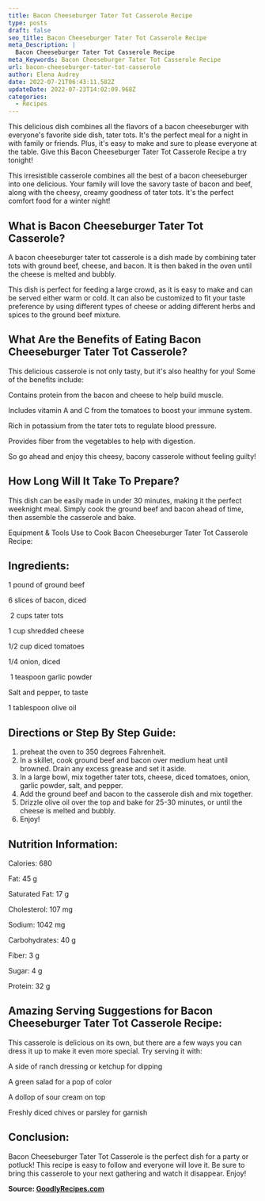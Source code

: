 ```yaml
---
title: Bacon Cheeseburger Tater Tot Casserole Recipe
type: posts
draft: false
seo_title: Bacon Cheeseburger Tater Tot Casserole Recipe
meta_Description: |
  Bacon Cheeseburger Tater Tot Casserole Recipe
meta_Keywords: Bacon Cheeseburger Tater Tot Casserole Recipe
url: bacon-cheeseburger-tater-tot-casserole
author: Elena Audrey
date: 2022-07-21T06:43:11.582Z
updateDate: 2022-07-23T14:02:09.968Z
categories:
  - Recipes
---
```

This delicious dish combines all the flavors of a bacon cheeseburger with everyone's favorite side dish, tater tots. It's the perfect meal for a night in with family or friends. Plus, it's easy to make and sure to please everyone at the table. Give this Bacon Cheeseburger Tater Tot Casserole Recipe a try tonight!

This irresistible casserole combines all the best of a bacon cheeseburger into one delicious. Your family will love the savory taste of bacon and beef, along with the cheesy, creamy goodness of tater tots. It's the perfect comfort food for a winter night!

## **What is Bacon Cheeseburger Tater Tot Casserole?**

A bacon cheeseburger tater tot casserole is a dish made by combining tater tots with ground beef, cheese, and bacon. It is then baked in the oven until the cheese is melted and bubbly.

This dish is perfect for feeding a large crowd, as it is easy to make and can be served either warm or cold. It can also be customized to fit your taste preference by using different types of cheese or adding different herbs and spices to the ground beef mixture.

## **What Are the Benefits of Eating Bacon Cheeseburger Tater Tot Casserole?**

This delicious casserole is not only tasty, but it's also healthy for you! Some of the benefits include:

Contains protein from the bacon and cheese to help build muscle.

Includes vitamin A and C from the tomatoes to boost your immune system.

Rich in potassium from the tater tots to regulate blood pressure.

Provides fiber from the vegetables to help with digestion.

So go ahead and enjoy this cheesy, bacony casserole without feeling guilty!

## **How Long Will It Take To Prepare?**

This dish can be easily made in under 30 minutes, making it the perfect weeknight meal. Simply cook the ground beef and bacon ahead of time, then assemble the casserole and bake. 

Equipment & Tools Use to Cook Bacon Cheeseburger Tater Tot Casserole Recipe:

## **Ingredients:**

1 pound of ground beef

6 slices of bacon, diced

 2 cups tater tots

1 cup shredded cheese

1/2 cup diced tomatoes

1/4 onion, diced

 1 teaspoon garlic powder

Salt and pepper, to taste

1 tablespoon olive oil

## **Directions or Step By Step Guide:**

1. preheat the oven to 350 degrees Fahrenheit.
2. In a skillet, cook ground beef and bacon over medium heat until browned. Drain any excess grease and set it aside.
3. In a large bowl, mix together tater tots, cheese, diced tomatoes, onion, garlic powder, salt, and pepper.
4. Add the ground beef and bacon to the casserole dish and mix together.
5. Drizzle olive oil over the top and bake for 25-30 minutes, or until the cheese is melted and bubbly.
6. Enjoy!

## **Nutrition Information:**

Calories: 680

Fat: 45 g

Saturated Fat: 17 g

Cholesterol: 107 mg

Sodium: 1042 mg

Carbohydrates: 40 g 

Fiber: 3 g 

Sugar: 4 g 

Protein: 32 g 

## **Amazing Serving Suggestions for Bacon Cheeseburger Tater Tot Casserole Recipe:**

This casserole is delicious on its own, but there are a few ways you can dress it up to make it even more special. Try serving it with:

A side of ranch dressing or ketchup for dipping

A green salad for a pop of color

A dollop of sour cream on top

Freshly diced chives or parsley for garnish

## **Conclusion:**

Bacon Cheeseburger Tater Tot Casserole is the perfect dish for a party or potluck! This recipe is easy to follow and everyone will love it. Be sure to bring this casserole to your next gathering and watch it disappear. Enjoy!

**Source: <a href="https://goodlyrecipes.com/" target="_blank" rel="noopener">GoodlyRecipes.com</a>**